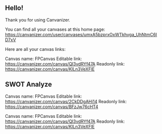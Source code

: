Hello!
-------

Thank you for using Canvanizer.

You can find all your canvases at this home page: https://canvanizer.com/user/canvases/umxA5bzprxOxWTkhvga_UhNtmC6ID7xV

Here are all your canvas links:

Canvas name: FPCanvas 
Editable link: https://canvanizer.com/canvas/QI3vdRYf47A 
Readonly link: https://canvanizer.com/canvas/KILn3VeXFlE 


SWOT Analyze
-------------

Canvas name: FPCanvas 
Editable link: https://canvanizer.com/canvas/2CkDDgAHi14 
Readonly link: https://canvanizer.com/canvas/BFzJw76cHT4 


Canvas name: FPCanvas 
Editable link: https://canvanizer.com/canvas/QI3vdRYf47A 
Readonly link: https://canvanizer.com/canvas/KILn3VeXFlE 